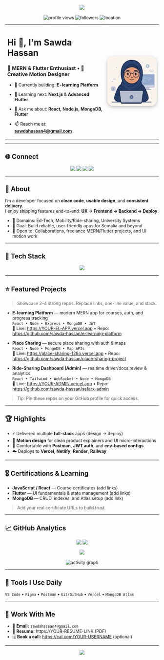 <!-- Profile Banner -->
<p align="center">
  <img src="https://capsule-render.vercel.app/api?type=waving&color=0e75b6&height=200&section=header&text=Sawda%20Hassan&fontSize=50&fontColor=ffffff&animation=fadeIn&fontAlignY=35" />
</p>

<!-- Top Badges -->
<p align="center">
  <img src="https://komarev.com/ghpvc/?username=sawda-hassan&label=Profile%20Views&color=0e75b6&style=flat" alt="profile views"/>
  <img src="https://img.shields.io/github/followers/sawda-hassan?label=Followers&style=social" alt="followers"/>
  <img src="https://img.shields.io/badge/Location-Mogadishu,%20Somalia-28a745?style=flat" alt="location"/>
</p>

<!-- Intro + Illustration -->
<table width="100%">
  <tr>
    <td width="65%" valign="top">

<h1 align="left">Hi 👋, I'm Sawda Hassan</h1>
<h3 align="left">🚀 MERN & Flutter Enthusiast • 🎨 Creative Motion Designer</h3>

- 🔭 Currently building: **E-learning Platform**  
- 🌱 Learning next: **Next.js** & **Advanced Flutter**  
- 💬 Ask me about: **React, Node.js, MongoDB, Flutter**  
- 📫 Reach me at: **sawdahassan4@gmail.com**

    </td>
    <td width="35%" align="center" valign="middle">
      <!-- Big Muslim girl coding illustration -->
      <img src="https://github.com/Sawda-Hassan/Sawda-Hassan/raw/2ff049cbbf9d83badb7fb3a84528104ae58f5818/coding-girl.png" 
           alt="Muslim girl coding"
           width="350"
           style="max-width: 100%; border-radius: 20px; box-shadow: 0px 4px 12px rgba(0,0,0,0.25);"/>
    </td>
  </tr>
</table>

---

## 🌐 Connect
<p align="center">
  <a href="mailto:sawdahassan4@gmail.com"><img src="https://img.shields.io/badge/Email-D14836?style=for-the-badge&logo=gmail&logoColor=white"/></a>
  <a href="https://linkedin.com/in/YOUR-LINKEDIN"><img src="https://img.shields.io/badge/LinkedIn-0A66C2?style=for-the-badge&logo=linkedin&logoColor=white"/></a>
  <a href="https://YOUR-PORTFOLIO.com"><img src="https://img.shields.io/badge/Portfolio-111?style=for-the-badge&logo=vercel&logoColor=white"/></a>
  <a href="https://twitter.com/YOUR-TWITTER"><img src="https://img.shields.io/badge/Twitter-1DA1F2?style=for-the-badge&logo=twitter&logoColor=white"/></a>
</p>

---

## 🧭 About
I’m a developer focused on **clean code**, **usable design**, and **consistent delivery**.  
I enjoy shipping features end-to-end: **UX → Frontend → Backend → Deploy**.

- 🧩 Domains: Ed-Tech, Mobility/Ride-sharing, University Systems  
- 🚀 Goal: Build reliable, user-friendly apps for Somalia and beyond  
- 🤝 Open to: Collaborations, freelance MERN/Flutter projects, and UI motion work

---

## 🧰 Tech Stack
<p align="center">
  <img src="https://skillicons.dev/icons?i=js,ts,react,nextjs,redux,flutter,nodejs,express,mongodb,postgres,mysql,python,php,html,css,bootstrap,tailwind,figma,git,vscode&perline=10" />
</p>

---

## ⭐ Featured Projects
> Showcase 2–4 strong repos. Replace links, one-line value, and stack.

- **E-learning Platform** — modern MERN app for courses, auth, and progress tracking  
  `React • Node • Express • MongoDB • JWT`  
  🔗 Live: https://YOUR-EL-APP.vercel.app • Repo: https://github.com/sawda-hassan/e-learning-platform

- **Place Sharing** — secure place sharing with auth & maps  
  `React • Node • MongoDB • Map APIs`  
  🔗 Live: https://place-sharing-128o.vercel.app • Repo: https://github.com/sawda-hassan/place-sharing-project

- **Ride-Sharing Dashboard (Admin)** — realtime driver/docs review & analytics  
  `React • Tailwind • WebSocket • Node • MongoDB`  
  🔗 Live: https://YOUR-ADMIN.vercel.app • Repo: https://github.com/sawda-hassan/safarx-admin

> Tip: Pin these repos on your GitHub profile for quick access.

---

## 🏆 Highlights
- ⚡ Delivered multiple **full-stack** apps (design → deploy)  
- 🎥 **Motion design** for clean product explainers and UI micro-interactions  
- 🧪 Comfortable with **Postman**, **JWT auth**, and **env-based configs**  
- ☁️ Deploys to **Vercel**, **Netlify**, **Render**, **Railway**

---

## 🎖️ Certifications & Learning
- **JavaScript / React** — Course certificates (add links)  
- **Flutter** — UI fundamentals & state management (add links)  
- **MongoDB** — CRUD, indexes, and Atlas setup (add link)  

> Add your real certificate URLs to build trust.

---

## 📈 GitHub Analytics
<p align="center">
  <img height="165" src="https://github-readme-stats.vercel.app/api?username=sawda-hassan&show_icons=true&theme=radical" />
  <img height="165" src="https://github-readme-streak-stats.herokuapp.com/?user=sawda-hassan&theme=radical" />
</p>

<p align="center">
  <img height="165" src="https://github-readme-stats.vercel.app/api/top-langs?username=sawda-hassan&layout=compact&theme=radical" />
</p>

<!-- Contribution Graph -->
<p align="center">
  <img src="https://github-readme-activity-graph.vercel.app/graph?username=sawda-hassan&theme=react-dark" alt="activity graph"/>
</p>

---

## 🔧 Tools I Use Daily
`VS Code` • `Figma` • `Postman` • `Git/GitHub` • `Vercel` • `MongoDB Atlas`

---

## 🤝 Work With Me
- 📮 **Email:** `sawdahassan4@gmail.com`  
- 📄 **Resume:** https://YOUR-RESUME-LINK (PDF)  
- 🗓️ **Book a call:** https://cal.com/YOUR-USERNAME (optional)

---

<!-- Footer -->
<p align="center">
  <img src="https://capsule-render.vercel.app/api?type=waving&color=0e75b6&height=120&section=footer"/>
</p>
